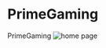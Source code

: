 # PrimeGaming
PrimeGaming
![home page](https://github.com/user-attachments/assets/b98fa58c-01fe-414b-89ba-433ac859361c)
